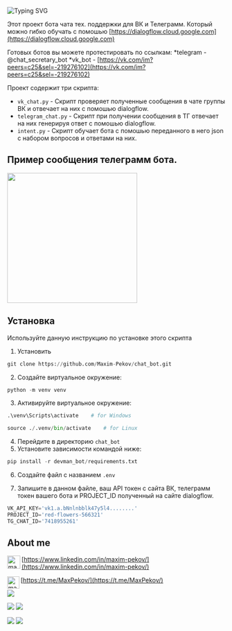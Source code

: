 ![Typing SVG](https://readme-typing-svg.herokuapp.com?color=%2336BCF7&lines=CHAT+BOT)

Этот проект бота чата тех. поддержки для ВК и Телеграмм. Который можно гибко 
обучать с помошью [https://dialogflow.cloud.google.com](https://dialogflow.cloud.google.com)

Готовых ботов вы можете протестировать по ссылкам:
*telegram - @chat_secretary_bot
*vk_bot - [https://vk.com/im?peers=c25&sel=-219276102](https://vk.com/im?peers=c25&sel=-219276102)

Проект содержит три скрипта:
* `vk_chat.py` - Скрипт проверяет полученные сообщения в чате группы ВК и 
  отвечает на них с помошью dialogflow.
* `telegram_chat.py` - Скрипт при получении сообщения в ТГ отвечает на них 
  генерируя ответ с помошью dialogflow.
* `intent.py` - Скрипт обучает бота с помошью переданного в него json с 
  набором вопросов и ответами на них.

## Пример сообщения телеграмм бота.

<img src="static/111.jpg" width="300">


## Установка

Используйте данную инструкцию по установке этого скрипта

1. Установить

```python
git clone https://github.com/Maxim-Pekov/chat_bot.git
```

2. Создайте виртуальное окружение:

```python
python -m venv venv
```

3. Активируйте виртуальное окружение:
```python
.\venv\Scripts\activate    # for Windows
```
```python
source ./.venv/bin/activate    # for Linux
```

4. Перейдите в директорию `chat_bot`
5. Установите зависимости командой ниже:
```python
pip install -r devman_bot/requirements.txt
```

6. Создайте файл с названием `.env`

7. Запишите в данном файле, ваш API токен с сайта ВК, телеграмм токен 
   вашего бота и PROJECT_ID полученный на сайте dialogflow.
```python
VK_API_KEY='vk1.a.bNnlnbblk47y5l4........'
PROJECT_ID='red-flowers-566321'
TG_CHAT_ID='7418955261'
```

## About me

[<img align="left" alt="maxim-pekov | LinkedIn" width="30px" src="https://img.icons8.com/color/48/000000/linkedin-circled--v3.png" />https://www.linkedin.com/in/maxim-pekov/](https://www.linkedin.com/in/maxim-pekov/)
</br>

[<img align="left" alt="maxim-pekov" width="28px" src="https://upload.wikimedia.org/wikipedia/commons/5/5c/Telegram_Messenger.png" />https://t.me/MaxPekov/](https://t.me/MaxPekov/)
</br>

[//]: # (Карточка профиля: )
![](https://github-profile-summary-cards.vercel.app/api/cards/profile-details?username=Maxim-Pekov&theme=solarized_dark)

[//]: # (Статистика языков в коммитах:)

[//]: # (Статистика языков в репозиториях:)
![](https://github-profile-summary-cards.vercel.app/api/cards/most-commit-language?username=Maxim-Pekov&theme=solarized_dark)
![](https://github-profile-summary-cards.vercel.app/api/cards/repos-per-language?username=Maxim-Pekov&theme=solarized_dark)


[//]: # (Статистика профиля:)

[//]: # (Данные по коммитам за сутки:)
![](https://github-profile-summary-cards.vercel.app/api/cards/stats?username=Maxim-Pekov&theme=solarized_dark)
![](https://github-profile-summary-cards.vercel.app/api/cards/productive-time?username=Maxim-Pekov&theme=solarized_dark)

[//]: # ([![trophy]&#40;https://github-profile-trophy.vercel.app/?username=Maxim-Pekov&#41;]&#40;https://github.com/ryo-ma/github-profile-trophy&#41;)

